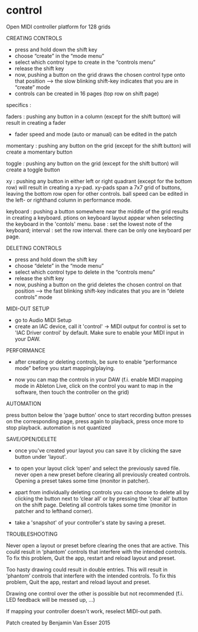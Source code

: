 # control

Open MIDI controller platform for 128 grids

CREATING CONTROLS

- press and hold down the shift key
- choose “create” in the “mode menu”
- select which control type to create in the “controls menu”
- release the shift key
- now, pushing a button on the grid draws the chosen control type onto that position
—> the slow blinking shift-key indicates that you are in “create” mode
- controls can be created in 16 pages (top row on shift page)

specifics :

faders : pushing any button in a column (except for the shift button) will result in creating a fader
- fader speed and mode (auto or manual) can be edited in the patch

momentary : pushing any button on the grid (except for the shift button) will create a momentary button

toggle : pushing any button on the grid (except for the shift button) will create a toggle button

xy : pushing any button in either left or right quadrant (except for the bottom row) will result in creating a xy-pad. xy-pads span a 7x7 grid of buttons, leaving the bottom row open for other controls. ball speed can be edited in the left- or righthand column in performance mode.

keyboard : pushing a button somewhere near the middle of the grid results in creating a keyboard. ptions on keyboard layout appear when selecting the keyboard in the 'contols' menu. base : set the lowest note of the keyboard; interval : set the row interval. there can be only one keyboard per page. 


DELETING CONTROLS

- press and hold down the shift key
- choose “delete” in the “mode menu”
- select which control type to delete in the “controls menu”
- release the shift key
- now, pushing a button on the grid deletes the chosen control on that position
—> the fast blinking shift-key indicates that you are in “delete controls” mode


MIDI-OUT SETUP

- go to Audio MIDI Setup
- create an IAC device, call it 'control'
-> MIDI output for control is set to 'IAC Driver control' by default. Make sure to enable your MIDI input in your DAW.  


PERFORMANCE

- after creating or deleting controls, be sure to enable “performance mode” before you start mapping/playing.

- now you can map the controls in your DAW (f.i. enable MIDI mapping mode in Ableton Live, click on the control you want to map in the software, then touch the controller on the grid)


AUTOMATION

press button below the 'page button' once to start recording button presses on the corresponding page, press again to playback, press once more to stop playback. automation is not quantized


SAVE/OPEN/DELETE

- once you’ve created your layout you can save it by clicking the save button under 'layout'. 

- to open your layout click ‘open’ and select the previously saved file. never open a new preset before clearing all previously created controls. Opening a preset takes some time (monitor in patcher).

- apart from individually deleting controls you can choose to delete all by clicking the button next to ‘clear all’ or by pressing the 'clear all' button on the shift page. Deleting all controls takes some time (monitor in patcher and to lefthand corner).

- take a 'snapshot' of your controller's state by saving a preset.


TROUBLESHOOTING

Never open a layout or preset before clearing the ones that are active. This could result in ‘phantom’ controls that interfere with the intended controls. To fix this problem, Quit the app, restart and reload layout and preset.

Too hasty drawing could result in double entries. This will result in ‘phantom’ controls that interfere with the intended controls. To fix this problem, Quit the app, restart and reload layout and preset.

Drawing one control over the other is possible but not recommended (f.i. LED feedback will be messed up, ...)

If mapping your controller doesn't work, reselect MIDI-out path.






Patch created by Benjamin Van Esser 2015




